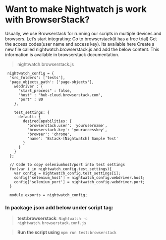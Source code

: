 # Want to make Nightwatch js work with BrowserStack?

Usually, we use Browserstack for running our scripts in multiple devices and browsers.
Let’s start integrating:
Go to browserstack(it has a free trial)
Get the access codes(user name and access key). Its available here
Create a new file called nightwatch.browserstack.js and add the below content. This information is available in browserstack documentation.

> nightwatch.browserstack.js
```
 nightwatch_config = {
  'src_folders': ['tests'],
  'page_objects_path': ['page-objects'],
    webdriver : {
      "start_process" : false,
      "host" : "hub-cloud.browserstack.com",
      "port" : 80
    },
  
    test_settings: {
      default: {
        desiredCapabilities: {
          'browserstack.user': 'yourusername',
          'browserstack.key': 'youraccesskey',
          'browser': 'chrome',
          'name': 'Bstack-[Nightwatch] Sample Test'
        }
      }
    }
  };
  
  // Code to copy seleniumhost/port into test settings
  for(var i in nightwatch_config.test_settings){
    var config = nightwatch_config.test_settings[i];
    config['selenium_host'] = nightwatch_config.webdriver.host;
    config['selenium_port'] = nightwatch_config.webdriver.port;
  }
  
  module.exports = nightwatch_config;
```    
### In package.json add below under script tag:
>**test:browserstack**: `Nightwatch -c   nightwatch.browserstack.conf.js`

> **Run the script using** `npm run test:browserstack`
